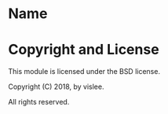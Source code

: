 Name
====



Copyright and License
=====================

This module is licensed under the BSD license.

Copyright (C) 2018, by vislee.

All rights reserved.
